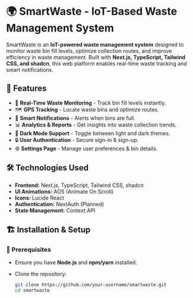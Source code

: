 # 🌍 SmartWaste - IoT-Based Waste Management System

SmartWaste is an **IoT-powered waste management system** designed to monitor waste bin fill levels, optimize collection routes, and improve efficiency in waste management. Built with **Next.js, TypeScript, Tailwind CSS, and shadcn**, this web platform enables real-time waste tracking and smart notifications.

## 🚀 Features

- 📡 **Real-Time Waste Monitoring** - Track bin fill levels instantly.
- 🗺️ **GPS Tracking** - Locate waste bins and optimize routes.
- 🔔 **Smart Notifications** - Alerts when bins are full.
- 📊 **Analytics & Reports** - Get insights into waste collection trends.
- 🎨 **Dark Mode Support** - Toggle between light and dark themes.
- 🔒 **User Authentication** - Secure sign-in & sign-up.
- ⚙️ **Settings Page** - Manage user preferences & bin details.

## 🛠️ Technologies Used

- **Frontend:** Next.js, TypeScript, Tailwind CSS, shadcn
- **UI Animations:** AOS (Animate On Scroll)
- **Icons:** Lucide React
- **Authentication:** NextAuth (Planned)
- **State Management:** Context API

## 🏗️ Installation & Setup

### 🔹 Prerequisites

- Ensure you have **Node.js** and **npm/yarn** installed.
- Clone the repository:

  ```sh
  git clone https://github.com/your-username/smartwaste.git
  cd smartwaste
  ```
